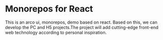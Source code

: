 # Monorepos for React

This is an arco ui, monorepos, demo based on react. Based on this, we can develop the PC and H5 projects.The project will add cutting-edge front-end web technology according to personal inspiration.
